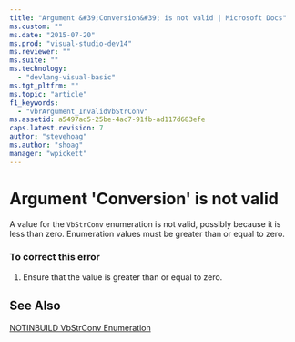 ```yaml
---
title: "Argument &#39;Conversion&#39; is not valid | Microsoft Docs"
ms.custom: ""
ms.date: "2015-07-20"
ms.prod: "visual-studio-dev14"
ms.reviewer: ""
ms.suite: ""
ms.technology: 
  - "devlang-visual-basic"
ms.tgt_pltfrm: ""
ms.topic: "article"
f1_keywords: 
  - "vbrArgument_InvalidVbStrConv"
ms.assetid: a5497ad5-25be-4ac7-91fb-ad117d683efe
caps.latest.revision: 7
author: "stevehoag"
ms.author: "shoag"
manager: "wpickett"
---
```

# Argument &#39;Conversion&#39; is not valid
A value for the `VbStrConv` enumeration is not valid, possibly because it is less than zero. Enumeration values must be greater than or equal to zero.  
  
### To correct this error  
  
1.  Ensure that the value is greater than or equal to zero.  
  
## See Also  
 [NOTINBUILD VbStrConv Enumeration](http://msdn.microsoft.com/en-us/59f83dd9-6361-47df-a836-02ba9d4cb936)